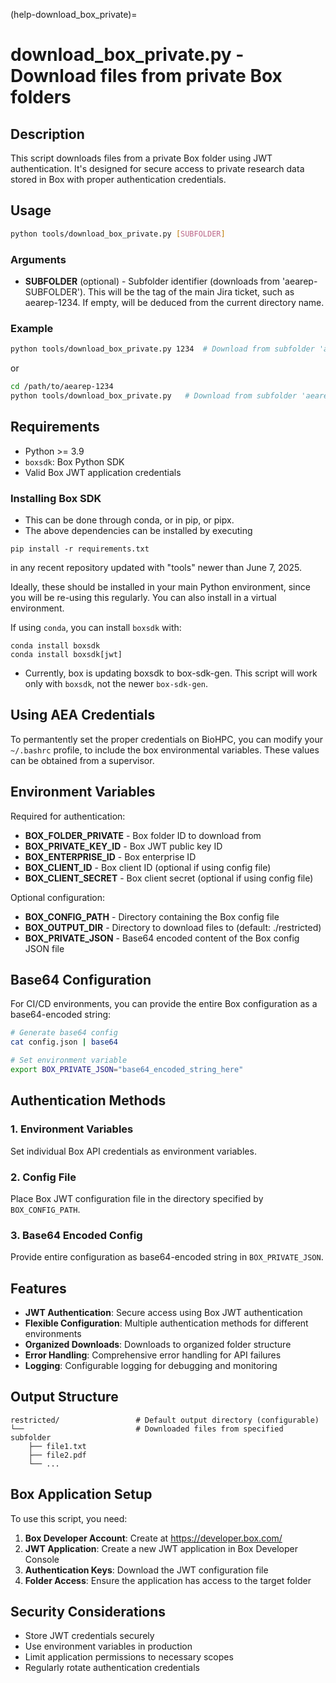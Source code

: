 (help-download_box_private)=

# download_box_private.py - Download files from private Box folders

## Description

This script downloads files from a private Box folder using JWT authentication. It's designed for secure access to private research data stored in Box with proper authentication credentials.

## Usage

```bash
python tools/download_box_private.py [SUBFOLDER] 
```

### Arguments

- **SUBFOLDER** (optional) - Subfolder identifier (downloads from 'aearep-SUBFOLDER'). This will be the tag of the main Jira ticket, such as aearep-1234. If empty, will be deduced from the current directory name.

### Example

```bash
python tools/download_box_private.py 1234  # Download from subfolder 'aearep-1234'
```

or

```bash
cd /path/to/aearep-1234
python tools/download_box_private.py   # Download from subfolder 'aearep-1234'
```

## Requirements

- Python >= 3.9
- `boxsdk`: Box Python SDK
- Valid Box JWT application credentials

### Installing Box SDK

- This can be done through conda, or in pip, or pipx. 
- The above dependencies can be installed by executing 

```
pip install -r requirements.txt
```

in any recent repository updated with "tools" newer than June 7, 2025.

Ideally, these should be installed in your main Python environment, since you will be re-using this regularly. You can also install in a virtual environment. 

If using `conda`, you can install `boxsdk` with:

```shell
conda install boxsdk
conda install boxsdk[jwt]
```

- Currently, box is updating boxsdk to box-sdk-gen. This script will work only with `boxsdk`, not the newer `box-sdk-gen`. 


## Using AEA Credentials

To permantently set the proper credentials on BioHPC, you can modify your `~/.bashrc` profile, to include the box environmental variables. These values can be obtained from a supervisor.

## Environment Variables

Required for authentication:

- **BOX_FOLDER_PRIVATE** - Box folder ID to download from
- **BOX_PRIVATE_KEY_ID** - Box JWT public key ID
- **BOX_ENTERPRISE_ID** - Box enterprise ID
- **BOX_CLIENT_ID** - Box client ID (optional if using config file)
- **BOX_CLIENT_SECRET** - Box client secret (optional if using config file)

Optional configuration:

- **BOX_CONFIG_PATH** - Directory containing the Box config file
- **BOX_OUTPUT_DIR** - Directory to download files to (default: ./restricted)
- **BOX_PRIVATE_JSON** - Base64 encoded content of the Box config JSON file

## Base64 Configuration

For CI/CD environments, you can provide the entire Box configuration as a base64-encoded string:

```bash
# Generate base64 config
cat config.json | base64

# Set environment variable
export BOX_PRIVATE_JSON="base64_encoded_string_here"
```

## Authentication Methods

### 1. Environment Variables

Set individual Box API credentials as environment variables.

### 2. Config File

Place Box JWT configuration file in the directory specified by `BOX_CONFIG_PATH`.

### 3. Base64 Encoded Config

Provide entire configuration as base64-encoded string in `BOX_PRIVATE_JSON`.

## Features

- **JWT Authentication**: Secure access using Box JWT authentication
- **Flexible Configuration**: Multiple authentication methods for different environments
- **Organized Downloads**: Downloads to organized folder structure
- **Error Handling**: Comprehensive error handling for API failures
- **Logging**: Configurable logging for debugging and monitoring

## Output Structure

```
restricted/                 # Default output directory (configurable)
└──                         # Downloaded files from specified subfolder
    ├── file1.txt
    ├── file2.pdf
    └── ...
```

## Box Application Setup

To use this script, you need:

1. **Box Developer Account**: Create at https://developer.box.com/
2. **JWT Application**: Create a new JWT application in Box Developer Console
3. **Authentication Keys**: Download the JWT configuration file
4. **Folder Access**: Ensure the application has access to the target folder

## Security Considerations

- Store JWT credentials securely
- Use environment variables in production
- Limit application permissions to necessary scopes
- Regularly rotate authentication credentials

